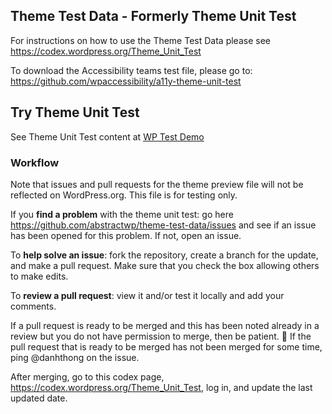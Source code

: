 ## Theme Test Data - Formerly Theme Unit Test

For instructions on how to use the Theme Test Data please see
https://codex.wordpress.org/Theme_Unit_Test

To download the Accessibility teams test file, please go to:
https://github.com/wpaccessibility/a11y-theme-unit-test

## Try Theme Unit Test
See Theme Unit Test content at [WP Test Demo](https://demotest.abstractwp.com/)

### Workflow

Note that issues and pull requests for the theme preview file will not be reflected on WordPress.org. This file is for testing only.

If you **find a problem** with the theme unit test: go here https://github.com/abstractwp/theme-test-data/issues and see if an issue has been opened for this problem.  If not, open an issue.

To **help solve an issue**: fork the repository, create a branch for the update, and make a pull request. Make sure that you check the box allowing others to make edits.

To **review a pull request**: view it and/or test it locally and add your comments.

If a pull request is ready to be merged and this has been noted already in a review but you do not have permission to merge, then be patient. :slightly_smiling_face: If the pull request that is ready to be merged has not been merged for some time, ping @danhthong on the issue.

After merging, go to this codex page, https://codex.wordpress.org/Theme_Unit_Test, log in, and update the last updated date.
